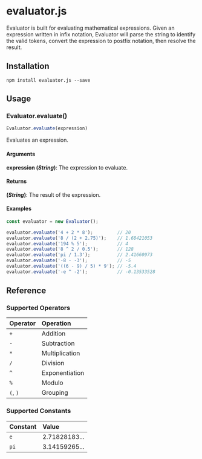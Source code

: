 # evaluator.js

Evaluator is built for evaluating mathematical expressions. Given an expression written in infix notation, Evaluator will parse the string to identify the valid tokens, convert the expression to postfix notation, then resolve the result.

## Installation

```
npm install evaluator.js --save
```

## Usage

### Evaluator.evaluate()

```js
Evaluator.evaluate(expression)
```

Evaluates an expression.

#### Arguments

**expression (_String_)**: The expression to evaluate.

#### Returns

**(_String_)**: The result of the expression.

#### Examples

```js
const evaluator = new Evaluator();

evaluator.evaluate('4 + 2 * 8');         // 20
evaluator.evaluate('8 / (2 + 2.75)');    // 1.68421053
evaluator.evaluate('194 % 5');           // 4
evaluator.evaluate('8 ^ 2 / 0.5');       // 128
evaluator.evaluate('pi / 1.3');          // 2.41660973
evaluator.evaluate('-8 - -3');           // -5
evaluator.evaluate('((6 - 9) / 5) * 9'); // -5.4
evaluator.evaluate('-e ^ -2');           // -0.13533528
```

## Reference

### Supported Operators

| Operator | Operation      |
|:-------- |:-------------- |
| `+`      | Addition       |
| `-`      | Subtraction    |
| `*`      | Multiplication |
| `/`      | Division       |
| `^`      | Exponentiation |
| `%`      | Modulo         |
| `(`, `)` | Grouping       |

### Supported Constants

| Constant | Value         |
|:-------- |:------------- |
| `e`      | 2.71828183... |
| `pi`     | 3.14159265... |
